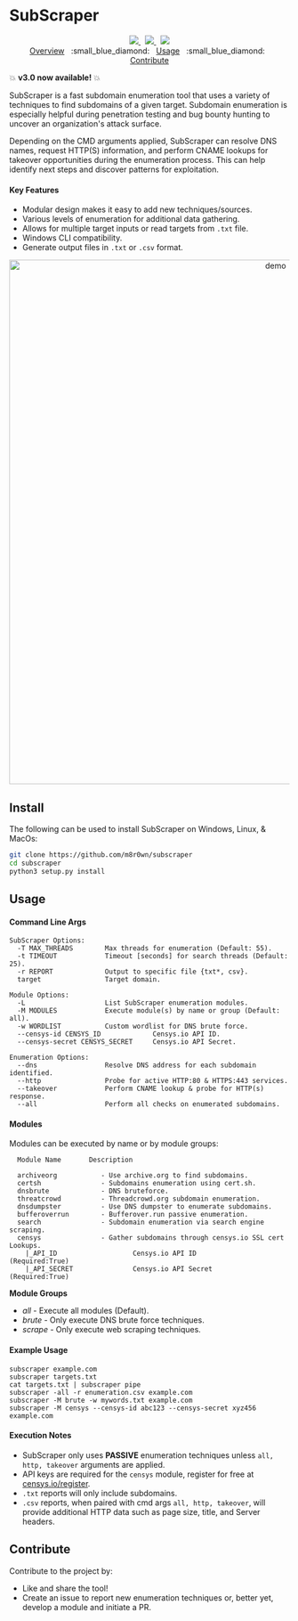 # SubScraper

<p align="center">
  <a href="https://github.com/m8r0wn/subscraper/tree/master/subscraper/modules">
    <img src="https://img.shields.io/badge/Call%20for%20Modules-OPEN-green?style=plastic"/>
  </a>&nbsp;
  <a href="https://www.twitter.com/m8r0wn">
      <img src="https://img.shields.io/badge/Twitter-@m8r0wn-blue?style=plastic&logo=twitter"/>
  </a>&nbsp;
  <a href="https://github.com/sponsors/m8r0wn">
      <img src="https://img.shields.io/badge/Sponsor-GitHub-red?style=plastic&logo=github"/>
  </a>
  <br>
    <a href="https://github.com/m8r0wn/subscraper#subscraper">Overview</a>
    &nbsp;&nbsp;:small_blue_diamond:&nbsp;&nbsp;
    <a href="https://github.com/m8r0wn/subscraper#usage">Usage</a>
    &nbsp;&nbsp;:small_blue_diamond:&nbsp;&nbsp;
    <a href="https://github.com/m8r0wn/subscraper#contribute">Contribute</a>
  <br>
</p>

:boom: **v3.0 now available!** :boom:

SubScraper is a fast subdomain enumeration tool that uses a variety of techniques to find subdomains of a given target. Subdomain enumeration is especially helpful during penetration testing and bug bounty hunting to uncover an organization's attack surface.

Depending on the CMD arguments applied, SubScraper can resolve DNS names, request HTTP(S) information, and perform CNAME lookups for takeover opportunities during the enumeration process. This can help identify next steps and discover patterns for exploitation.  

#### Key Features

- Modular design makes it easy to add new techniques/sources.
- Various levels of enumeration for additional data gathering.
- Allows for multiple target inputs or read targets from `.txt` file.
- Windows CLI compatibility. 
- Generate output files in `.txt` or `.csv` format.

<p align="center">
<img width="942" alt="demo" src="https://user-images.githubusercontent.com/13889819/174695175-78ded7ff-6d27-4bda-8ebd-0c51ef1def0f.png">
</p>

## Install
The following can be used to install SubScraper on Windows, Linux, & MacOs:

```bash
git clone https://github.com/m8r0wn/subscraper
cd subscraper
python3 setup.py install
```

## Usage
#### Command Line Args
```
SubScraper Options:
  -T MAX_THREADS        Max threads for enumeration (Default: 55).
  -t TIMEOUT            Timeout [seconds] for search threads (Default: 25).
  -r REPORT             Output to specific file {txt*, csv}.
  target                Target domain.

Module Options:
  -L                    List SubScraper enumeration modules.
  -M MODULES            Execute module(s) by name or group (Default: all).
  -w WORDLIST           Custom wordlist for DNS brute force.
  --censys-id CENSYS_ID             Censys.io API ID.
  --censys-secret CENSYS_SECRET     Censys.io API Secret.

Enumeration Options:
  --dns                 Resolve DNS address for each subdomain identified.
  --http                Probe for active HTTP:80 & HTTPS:443 services.
  --takeover            Perform CNAME lookup & probe for HTTP(s) response.
  --all                 Perform all checks on enumerated subdomains.
```

#### Modules
Modules can be executed by name or by module groups:
```
  Module Name       Description

  archiveorg           - Use archive.org to find subdomains.
  certsh               - Subdomains enumeration using cert.sh.
  dnsbrute             - DNS bruteforce.
  threatcrowd          - Threadcrowd.org subdomain enumeration.
  dnsdumpster          - Use DNS dumpster to enumerate subdomains.
  bufferoverrun        - Bufferover.run passive enumeration.
  search               - Subdomain enumeration via search engine scraping.
  censys               - Gather subdomains through censys.io SSL cert Lookups.
    |_API_ID                   Censys.io API ID               (Required:True)
    |_API_SECRET               Censys.io API Secret           (Required:True)
```
**Module Groups**
  * *all* - Execute all modules (Default).
  * *brute* - Only execute DNS brute force techniques.
  * *scrape* - Only execute web scraping techniques. 

#### Example Usage
```
subscraper example.com
subscraper targets.txt
cat targets.txt | subscraper pipe
subscraper -all -r enumeration.csv example.com
subscraper -M brute -w mywords.txt example.com
subscraper -M censys --censys-id abc123 --censys-secret xyz456 example.com
```

#### Execution Notes
* SubScraper only uses **PASSIVE** enumeration techniques unless `all, http, takeover` arguments are applied. 
* API keys are required for the `censys` module, register for free at [censys.io/register](https://search.censys.io/register).
* `.txt` reports will only include subdomains. 
* `.csv` reports, when paired with cmd args `all, http, takeover`, will provide additional HTTP data such as page size, title, and Server headers. 

## Contribute
Contribute to the project by:
* Like and share the tool!
* Create an issue to report new enumeration techniques or, better yet, develop a module and initiate a PR.
